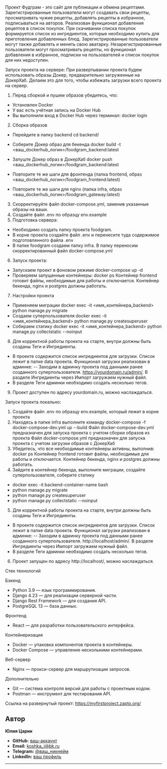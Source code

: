 Проект Фудграм - это сайт для публикации и обмена рецептами.
Зарегистрированные пользователи могут создавать свои рецепты, просматривать чужие рецепты, добавлять рецепты в избранное, подписываться на авторов. Реализован функционал добавления рецептов в список покупок. При скачивании списка покупок формируется список из ингредиентов, которые необходимо купить для приготовления добавленных блюд. Зарегистрированные пользователи могут также добавлять и менять свою аватарку. 
Незарегистрированные пользователи могут просматривать рецепты, но функционал добавления в избранное, подписки на пользователей и список покупок для них недоступен. 

Запуск проекта на сервере:
При развертывании проекта будем использовать образы Докер, предварительно загруженные на ДокерХаб. 
Делаем это для того, чтобы избежать загрузки всего проекта на сервер. 
1. Перед сборкой и пушем образов убедитесь, что:
- Установлен Docker
- У вас есть учётная запись на Docker Hub
- Вы выполнили вход в Docker Hub через терминал: docker login
2. Сборка образов
- Перейдите в папку backend  cd backend/
- Соберите Докер образ для бекенда docker build -t <ваш_dockerhub_логин>/foodgram_backend:latest
- Запуште Докер образ в ДокерХаб docker push <ваш_dockerhub_логин>/foodgram_backend:latest

- Повторите те же шаги для фронтенда (папка frontend, образ <ваш_dockerhub_логин>/foodgram_frontend:latest)
- Повторите те же шаги для nginx (папка infra, образ <ваш_dockerhub_логин>/foodgram_gateway:latest)
3. Скорректируйте файл docker-compose.yml, заменив указанные образы на ваши. 
4. Создайте файл .env  по образцу env.example
5. Подготовка сервера:
- Необходимо создать папку проекта foodgram.
- В корне проекта создайте файл .env и перенесите туда содержимое подготовленного файла .env
- В папке foodgram создаем папку infra. В папку переносим скорректированный файл docker-compose.yml
6. Запуск проекта:
- Запускаем проект в фоновом режиме docker-compose up -d
- Проверяем запущенные контейнеры: docker ps
Контейнер frontend готовит файлы, необходимые для работы и отключается.
Контейнер бекенда, nginx и postgres должны работать. 
7. Настройки проекта
- Применяем миграции  docker exec -it <имя_контейнера_backend> python manage.py migrate
- Создаем суперпользователя docker exec -it <имя_контейнера_backend> python manage.py createsuperuser
- Собираем статику docker exec -it <имя_контейнера_backend> python manage.py collectstatic --noinput
8. Для корректной работы проекта на старте, внутри должны быть созданы Теги и Ингредиенты.
- В проекте содержится список ингредиентов для загрузки. Список лежит в папке data проекта. Функционал загрузки реализован в админке:
-- Заходим в админку проекта под данными ранее созданного суперпользователя. https://yourdomain.ru/admin/.
   В разделе Ингредиенты через Импорт загружаем нужный файл.
- В разделе Теги админки необходимо создать несколько тегов.
9. Проект доступен по адресу yourdomain.ru, можно наслаждаться.

Запуск проекта локально:
1. Создайте файл .env по образцу env.example, который лежит в корне проекта
2. Находясь в папке infra выполните команду docker-compose -f docker-compose-dev.yml up --build
Файл docker-compose-dev.yml предназначен для запуска проекта с учетом сборки образов из проекта
Файл docker-compose.yml предназначен для запуска проекта с учетом загрузки образов с ДокерХаб
3. Убедитесь, что все необходимые контейнеры активны, выполнив: docker ps
Контейнер frontend готовит файлы, необходимые для работы и отключается.
Контейнер бекенда, nginx и postgres должны работать. 
4. Зайдите в контейнер бекенда, выполните миграции, создайте суперпользователя, соберите статику 
- docker exec -it backend-container-name bash
- python manage.py migrate
- python manage.py createsuperuser
- python manage.py collectstatic --noinput
5. Для корректной работы проекта на старте, внутри должны быть созданы Теги и Ингредиенты.
- В проекте содержится список ингредиентов для загрузки. Список лежит в папке data проекта. Функционал загрузки реализован в админке:
-- Заходим в админку проекта под данными ранее созданного суперпользователя. http://localhost/admin/.
   В разделе Ингредиенты через Импорт загружаем нужный файл.
- В разделе Теги админки необходимо создать несколько тегов.
6. Проект запущен по адресу http://localhost/, можно наслаждаться. 


Стек технологий

Бэкенд
- Python 3.9 — язык программирования.
- Django 4.23 — для реализации серверной части.
- Django Rest Framework — для создания API.
- PostgreSQL 13 — база данных.

Фронтенд
- React — для разработки пользовательского интерфейса.

Контейнеризация
- Docker — упаковка компонентов проекта в контейнеры.
- Docker Compose — управление несколькими контейнерами.

Веб-сервер
- Nginx — прокси-сервер для маршрутизации запросов.

Дополнительно
- Git — система контроля версий для работы с проектным кодом.
- Postman — инструмент для тестирования API.

Ссылка на развернутый проект: https://myfirstproject.zapto.org/

## Автор

**Юлия Царик**  

- **GitHub:** [ваш-аккаунт](https://github.com/zimnyaja)
- **Email:** koshka_j@bk.ru
- **Telegram:** [@ваш_никнейм](https://t.me/zimnyaja)
- **LinkedIn:** [ваш профиль](https://linkedin.com/in/yuliyatsaryk)

---